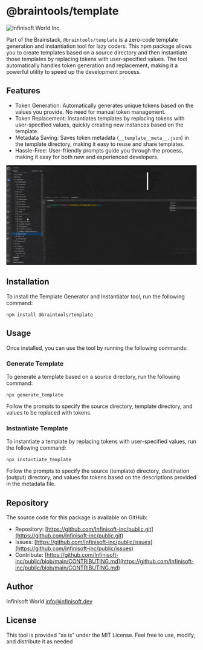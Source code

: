 # @braintools/template

![Infinisoft World Inc.](https://pbs.twimg.com/profile_banners/1034959025857851392/1673900508/600x200)

Part of the Brainstack, `@braintools/template` is a zero-code template generation and instantiation tool for lazy coders. This npm package allows you to create templates based on a source directory and then instantiate those templates by replacing tokens with user-specified values. The tool automatically handles token generation and replacement, making it a powerful utility to speed up the development process.

## Features

- Token Generation: Automatically generates unique tokens based on the values you provide. No need for manual token management.
- Token Replacement: Instantiates templates by replacing tokens with user-specified values, quickly creating new instances based on the template.
- Metadata Saving: Saves token metadata (`__template__meta__.json`) in the template directory, making it easy to reuse and share templates.
- Hassle-Free: User-friendly prompts guide you through the process, making it easy for both new and experienced developers.

![Preview](./preview.gif)

## Installation

To install the Template Generator and Instantiator tool, run the following command:

```
npm install @braintools/template
```

## Usage

Once installed, you can use the tool by running the following commands:

### Generate Template

To generate a template based on a source directory, run the following command:

```
npx generate_template
```

Follow the prompts to specify the source directory, template directory, and values to be replaced with tokens.

### Instantiate Template

To instantiate a template by replacing tokens with user-specified values, run the following command:

```
npx instantiate_template
```

Follow the prompts to specify the source (template) directory, destination (output) directory, and values for tokens based on the descriptions provided in the metadata file.

## Repository

The source code for this package is available on GitHub:

- Repository: [https://github.com/Infinisoft-inc/public.git](https://github.com/Infinisoft-inc/public.git)
- Issues: [https://github.com/Infinisoft-inc/public/issues](https://github.com/Infinisoft-inc/public/issues)
- Contribute: [https://github.com/Infinisoft-inc/public/blob/main/CONTRIBUTING.md](https://github.com/Infinisoft-inc/public/blob/main/CONTRIBUTING.md)

## Author

Infinisoft World <info@infinisoft.dev>

## License

This tool is provided "as is" under the MIT License. Feel free to use, modify, and distribute it as needed